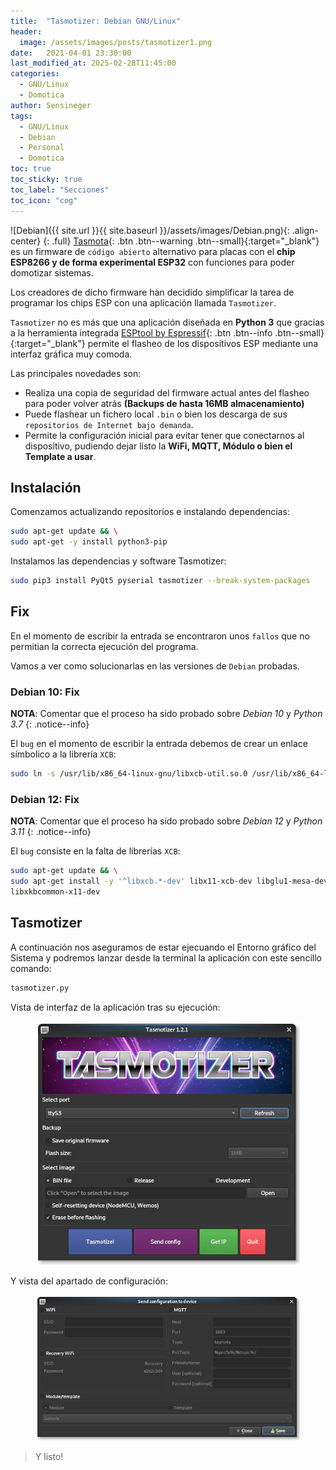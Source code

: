 ```yaml
---
title:  "Tasmotizer: Debian GNU/Linux"
header:
  image: /assets/images/posts/tasmotizer1.png
date:   2021-04-01 23:30:00
last_modified_at: 2025-02-28T11:45:00
categories:
  - GNU/Linux
  - Domotica
author: Sensineger
tags:
  - GNU/Linux
  - Debian
  - Personal
  - Domotica
toc: true
toc_sticky: true
toc_label: "Secciones"
toc_icon: "cog"
---
```


![Debian]({{ site.url }}{{ site.baseurl }}/assets/images/Debian.png){: .align-center}
{: .full}
[Tasmota](https://tasmota.github.io/docs/){: .btn .btn--warning .btn--small}{:target="_blank"} es un firmware de `código abierto` alternativo para placas con el **chip ESP8266 y de forma experimental ESP32** con funciones para poder domotizar sistemas.

Los creadores de dicho firmware han decidido simplificar la tarea de programar los chips ESP con una aplicación llamada `Tasmotizer`.

`Tasmotizer` no es más que una aplicación diseñada en **Python 3** que gracias a la herramienta integrada [ESPtool by Espressif](https://github.com/espressif/esptool){: .btn .btn--info .btn--small}{:target="_blank"} permite el flasheo de los dispositivos ESP mediante una interfaz gráfica muy comoda.

Las principales novedades son:

 * Realiza una copia de seguridad del firmware actual antes del flasheo para poder volver atrás **(Backups de hasta 16MB almacenamiento)**
 * Puede flashear un fichero local `.bin` o bien los descarga de sus `repositorios de Internet bajo demanda`.
 * Permite la configuración inicial para evitar tener que conectarnos al dispositivo, pudiendo dejar listo la **WiFi, MQTT, Módulo o bien el Template a usar**.

## Instalación

Comenzamos actualizando repositorios e instalando dependencias:

```bash
sudo apt-get update && \
sudo apt-get -y install python3-pip
```

Instalamos las dependencias y software Tasmotizer:

```bash
sudo pip3 install PyQt5 pyserial tasmotizer --break-system-packages
```

## Fix

En el momento de escribir la entrada se encontraron unos `fallos` que no permitian la correcta ejecución del programa.

Vamos a ver como solucionarlas en las versiones de `Debian` probadas.

### Debian 10: Fix

**NOTA**: Comentar que el proceso ha sido probado sobre *Debian 10* y *Python 3.7*
{: .notice--info}

El `bug` en el momento de escribir la entrada debemos de crear un enlace símbolico a la librería `XCB`:

```bash
sudo ln -s /usr/lib/x86_64-linux-gnu/libxcb-util.so.0 /usr/lib/x86_64-linux-gnu/libxcb-util.so.1
```

### Debian 12: Fix

**NOTA**: Comentar que el proceso ha sido probado sobre *Debian 12* y *Python 3.11*
{: .notice--info}

El `bug` consiste en la falta de librerías `XCB`:

```bash
sudo apt-get update && \
sudo apt-get install -y '^libxcb.*-dev' libx11-xcb-dev libglu1-mesa-dev libxrender-dev libxi-dev libxkbcommon-dev 
libxkbcommon-x11-dev
```

## Tasmotizer

A continuación nos aseguramos de estar ejecuando el Entorno gráfico del Sistema y podremos lanzar desde la terminal la aplicación con este sencillo comando:

```bash
tasmotizer.py
```

Vista de interfaz de la aplicación tras su ejecución:

<figure>
    <a href="/assets/images/posts/tasmotizer2.png"><img src="/assets/images/posts/tasmotizer2.png"></a>
</figure>

Y vista del apartado de configuración:

<figure>
    <a href="/assets/images/posts/tasmotizer3.png"><img src="/assets/images/posts/tasmotizer3.png"></a>
</figure>

> Y listo!
